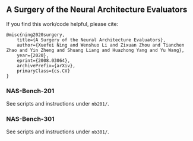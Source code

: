 A Surgery of the Neural Architecture Evaluators
--------

If you find this work/code helpful, please cite:
```
@misc{ning2020surgery,
    title={A Surgery of the Neural Architecture Evaluators},
    author={Xuefei Ning and Wenshuo Li and Zixuan Zhou and Tianchen Zhao and Yin Zheng and Shuang Liang and Huazhong Yang and Yu Wang},
    year={2020},
    eprint={2008.03064},
    archivePrefix={arXiv},
    primaryClass={cs.CV}
}
```

### NAS-Bench-201
See scripts and instructions under `nb201/`.

### NAS-Bench-301
See scripts and instructions under `nb301/`.
